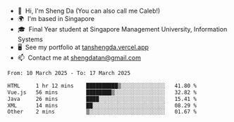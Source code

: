 <!---
tan-sd/tan-sd is a ✨ special ✨ repository because its `README.md` (this file) appears on your GitHub profile.
You can click the Preview link to take a look at your changes.
--->
- 👋  Hi, I'm Sheng Da (You can also call me Caleb!)
- 🌍  I'm based in Singapore
- 🎓  Final Year student at Singapore Management University, Information Systems
- 🖥️  See my portfolio at [tanshengda.vercel.app](https://tanshengda.vercel.app/)
- 📫  Contact me at [shengdatan@gmail.com](mailto:shengdatan@gmail.com)

<!--START_SECTION:waka-->

```txt
From: 10 March 2025 - To: 17 March 2025

HTML     1 hr 12 mins    ██████████▒░░░░░░░░░░░░░░   41.80 %
Vue.js   56 mins         ████████▒░░░░░░░░░░░░░░░░   32.82 %
Java     26 mins         ████░░░░░░░░░░░░░░░░░░░░░   15.41 %
XML      14 mins         ██░░░░░░░░░░░░░░░░░░░░░░░   08.29 %
Other    2 mins          ▒░░░░░░░░░░░░░░░░░░░░░░░░   01.67 %
```

<!--END_SECTION:waka-->
